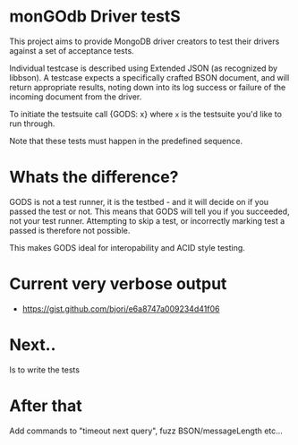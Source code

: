 # monGOdb Driver testS

This project aims to provide MongoDB driver creators to test their drivers against a set
of acceptance tests.

Individual testcase is described using Extended JSON (as recognized by libbson).
A testcase expects a specifically crafted BSON document, and will return appropriate
results, noting down into its log success or failure of the incoming document from the
driver.


To initiate the testsuite call {GODS: x} where `x` is the testsuite you'd like to run
through.

Note that these tests must happen in the predefined sequence.

# Whats the difference?
GODS is not a test runner, it is the testbed - and it will decide on if you passed the test or not.
This means that GODS will tell you if you succeeded, not your test runner.
Attempting to skip a test, or incorrectly marking test a passed is therefore not possible.

This makes GODS ideal for interopability and ACID style testing.

# Current very verbose output

 - https://gist.github.com/bjori/e6a8747a009234d41f06

# Next..
Is to write the tests

# After that
Add commands to "timeout next query", fuzz BSON/messageLength etc...

